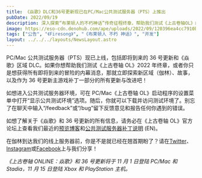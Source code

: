 ```yaml
---
title: 《焱歌》DLC和36号更新现已在PC/Mac公共测试服务器（PTS）上推出
pubDate: 2022/09/19
description: 深入探索“布莱顿人的不朽神话”传奇征程终章，帮助我们测试《上古卷轴OL》的下一个大区域DLC和更新。
image: https://eso-cdn.denohub.com/ape/uploads/2022/09/120396ea4cc7910b33b81ddd6c3938b9.jpg
tags: ["公告", "《Firesong》", "《布莱顿人 不朽 神话》", "开发"]
layout: ../../../layouts/NewsLayout.astro
---
```


PC/Mac 公共测试服务器（PTS）现已上线，包括即将到来的 36 号更新和《焱歌》区域 DLC。如果你想帮助我们测试《上古卷轴
OL》2022 年终章，或者你只是想获得所有即将到来的冒险的内幕消息，那就立即探索新区域（伽林）、故事，以及作为 36
号更新主游戏补丁一部分的所有更新与改进吧！

如想进入公共测试服务器环境，可在 PC/Mac《上古卷轴
OL》启动程序的设置菜单中打开“显示公共测试环境”选项。随后，你就可以下载并访问测试环境了。别忘了在聊天中输入“/feedback”或“/bug”留下反馈意见和报告任何你遇到的错误。

如想了解关于《焱歌》和 36 号更新的所有信息，请务必在《上古卷轴
OL》官方论坛上查看我们最近的[预览博客](/news/post/62833)和[公共测试服务器补丁说明](https://forums.elderscrollsonline.com/en/categories/pts)
(EN)。

在伽林到达我们的线上服务器前，你是不是就已经在翘首期盼了？请在[Twitter](https://twitter.com/TESOnline)、[Instagram](https://www.instagram.com/elderscrollsonline/)或[Facebook](https://www.facebook.com/ElderScrollsOnline)上与我们分享！

_《上古卷轴 ONLINE：焱歌》和 36 号更新将于 11 月 1 日登陆 PC/Mac 和 Stadia，11 月 15 日登陆 Xbox 和 PlayStation 主机。_
